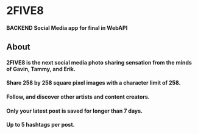 # 2FIVE8
#### BACKEND Social Media app for final in WebAPI
## About
#### 2FIVE8 is the next social media photo sharing sensation from the minds of Gavin, Tammy, and Erik.
#### Share 258 by 258 square pixel images with a character limit of 258.
#### Follow, and discover other artists and content creators.
#### Only your latest post is saved for longer than 7 days.
#### Up to 5 hashtags per post.
